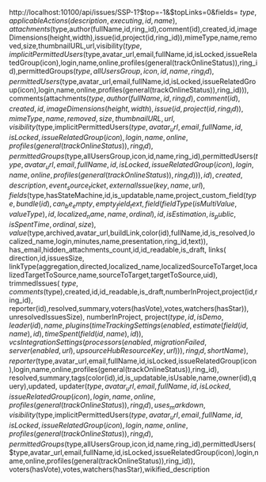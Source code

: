 http://localhost:10100/api/issues/SSP-1?$top=-1&$topLinks=0&fields=
$type,
applicableActions(description,executing,id,name),
attachments($type,author(fullName,id,ring_id),comment(id),created,id,imageDimensions(height,width),issue(id,project(id,ring_id)),mimeType,name,removed,size,thumbnailURL,url,visibility($type,implicitPermittedUsers($type,avatar_url,email,fullName,id,isLocked,issueRelatedGroup(icon),login,name,online,profiles(general(trackOnlineStatus)),ring_id),permittedGroups($type,allUsersGroup,icon,id,name,ring_id),permittedUsers($type,avatar_url,email,fullName,id,isLocked,issueRelatedGroup(icon),login,name,online,profiles(general(trackOnlineStatus)),ring_id))),
comments(attachments($type,author(fullName,id,ring_id),comment(id),created,id,imageDimensions(height,width),issue(id,project(id,ring_id)),mimeType,name,removed,size,thumbnailURL,url,visibility($type,implicitPermittedUsers($type,avatar_url,email,fullName,id,isLocked,issueRelatedGroup(icon),login,name,online,profiles(general(trackOnlineStatus)),ring_id),permittedGroups($type,allUsersGroup,icon,id,name,ring_id),permittedUsers($type,avatar_url,email,fullName,id,isLocked,issueRelatedGroup(icon),login,name,online,profiles(general(trackOnlineStatus)),ring_id))),id),
created,description,event_source_ticket,externalIssue(key,name,url),
fields($type,hasStateMachine,id,is_updatable,name,project_custom_field($type,bundle(id),can_be_empty,empty_field_text,field(fieldType(isMultiValue,valueType),id,localized_name,name,ordinal),id,isEstimation,is_public,isSpentTime,ordinal,size),value($type,archived,avatar_url,buildLink,color(id),fullName,id,is_resolved,localized_name,login,minutes,name,presentation,ring_id,text)),
has_email,hidden_attachments_count,id,id_readable,is_draft,
links(
    direction,id,issuesSize,
    linkType(aggregation,directed,localized_name,localizedSourceToTarget,localizedTargetToSource,name,sourceToTarget,targetToSource,uid),
    trimmedIssues(
        $type,comments($type),created,id,id_readable,is_draft,numberInProject,project(id,ring_id),
        reporter(id),resolved,summary,voters(hasVote),votes,watchers(hasStar)),
    unresolvedIssuesSize),
numberInProject,
project($type,id,isDemo,leader(id),name,plugins(timeTrackingSettings(enabled,estimate(field(id,name),id),timeSpent(field(id,name),id)),vcsIntegrationSettings(processors(enabled,migrationFailed,server(enabled,url),upsourceHubResourceKey,url))),ring_id,shortName),
reporter($type,avatar_url,email,fullName,id,isLocked,issueRelatedGroup(icon),login,name,online,profiles(general(trackOnlineStatus)),ring_id),
resolved,summary,tags(color(id),id,is_updatable,isUsable,name,owner(id),query),updated,
updater($type,avatar_url,email,fullName,id,isLocked,issueRelatedGroup(icon),login,name,online,profiles(general(trackOnlineStatus)),ring_id),
uses_markdown,
visibility($type,implicitPermittedUsers($type,avatar_url,email,fullName,id,isLocked,issueRelatedGroup(icon),login,name,online,profiles(general(trackOnlineStatus)),ring_id),permittedGroups($type,allUsersGroup,icon,id,name,ring_id),permittedUsers($type,avatar_url,email,fullName,id,isLocked,issueRelatedGroup(icon),login,name,online,profiles(general(trackOnlineStatus)),ring_id)),
voters(hasVote),votes,watchers(hasStar),wikified_description